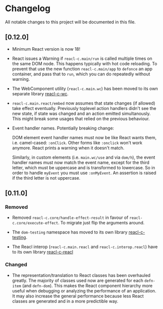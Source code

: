 # Changelog

All notable changes to this project will be documented in this file.

## [0.12.0]

- Minimum React version is now 18!

- React issues a Warning if `reacl-c.main/run` is called multiple
  times on the same DOM node. This happens typically with hot code
  reloading.  To prevent that use the new function `reacl-c.main/app`
  to `defonce` an app container, and pass that to `run`, which you can
  do repeatedly without warning.

- The WebComponent utility (`reacl-c.main.wc`) has been moved to its own
  separate library [reacl-c-wc](https://github.com/active-group/reacl-c-wc).

- `reacl-c.main.react/embed` now assumes that state changes (if allowed)
  take effect eventually. Previously toplevel action handlers didn't
  see the new state, if state was changed and an action emitted
  simultanously. This might break some usages that relied on the
  previous behaviour.

- Event handler names. Potentially breaking change:

  DOM element event handler names must now be like React wants them,
  i.e. camel-cased: `:onClick`. Other forms like `:onclick` won't
  work anymore. React prints a warning when it doesn't match.
  
  Similarly, in custom elements (i.e. `main.wc/use` and via `dom/h`),
  the event handler names must now match the event name, except for
  the third letter, which must be uppercase and is transformed to
  lowercase. So in order to handle `myEvent` you must use `:onMyEvent`.
  An assertion is raised if the third letter is not uppercase.

## [0.11.0]

### Removed

- Removed `reacl-c.core/handle-effect-result` in favour of
  `reacl-c.core/execute-effect`. To migrate just flip the arguments
  around.
  
- The `dom-testing` namespace has moved to its own library
  [reacl-c-testing](https://github.com/active-group/reacl-c-testing).
  
- The Reacl interop (`reacl-c.main.reacl` and `reacl-c.interop.reacl`)
  have to its own library
  [reacl-c-reacl](https://github.com/active-group/reacl-c-reacl)

### Changed

- The representation/translation to React classes has been overhauled
  greatly. The majority of classes used now are generated for each
  `defn-item` (and `defn-dom`). This makes the React component
  hierarchy more useful when debugging or analyzing the performance of
  an application.  It may also increase the general performance
  because less React classes are generated and in a more predictible
  way.
